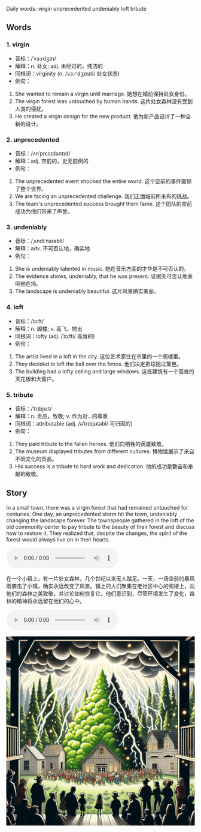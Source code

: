 Daily words: virgin unprecedented undeniably loft tribute

## Words
### 1. virgin
- 音标：/ˈvɜːrdʒɪn/ <span style="cursor: pointer;" onclick="document.getElementById('audio-player-1').play()"><i class="fas fa-volume-up"></i></span>
<audio id="audio-player-1" src="audios/words/virgin.mp3" style="display:none;"></audio>
- 解释：n. 处女; adj. 未经过的，纯洁的
- 同根词：virginity (n. /vɜːrˈdʒɪnɪti/ 处女状态)
- 例句：
1. She wanted to remain a virgin until marriage. 
她想在婚前保持处女身份。 
2. The virgin forest was untouched by human hands. 
这片处女森林没有受到人类的侵扰。 
3. He created a virgin design for the new product. 
他为新产品设计了一种全新的设计。

### 2. unprecedented
- 音标：/ʌnˈprɛsɪdəntɪd/ <span style="cursor: pointer;" onclick="document.getElementById('audio-player-2').play()"><i class="fas fa-volume-up"></i></span>
<audio id="audio-player-2" src="audios/words/unprecedented.mp3" style="display:none;"></audio>
- 解释：adj. 空前的，史无前例的
- 例句：
1. The unprecedented event shocked the entire world. 
这个空前的事件震惊了整个世界。 
2. We are facing an unprecedented challenge. 
我们正面临前所未有的挑战。 
3. The team's unprecedented success brought them fame. 
这个团队的空前成功为他们带来了声誉。

### 3. undeniably
- 音标：/ˌʌndɪˈnaɪəbli/ <span style="cursor: pointer;" onclick="document.getElementById('audio-player-3').play()"><i class="fas fa-volume-up"></i></span>
<audio id="audio-player-3" src="audios/words/undeniably.mp3" style="display:none;"></audio>
- 解释：adv. 不可否认地，确实地
- 例句：
1. She is undeniably talented in music. 
她在音乐方面的才华是不可否认的。 
2. The evidence shows, undeniably, that he was present. 
证据无可否认地表明他在场。 
3. The landscape is undeniably beautiful. 
这片风景确实美丽。

### 4. loft
- 音标：/lɔːft/ <span style="cursor: pointer;" onclick="document.getElementById('audio-player-4').play()"><i class="fas fa-volume-up"></i></span>
<audio id="audio-player-4" src="audios/words/loft.mp3" style="display:none;"></audio>
- 解释：n. 阁楼; v. 高飞，抛出
- 同根词：lofty (adj. /ˈlɔːfti/ 高耸的)
- 例句：
1. The artist lived in a loft in the city. 
这位艺术家住在市里的一个阁楼里。 
2. They decided to loft the ball over the fence. 
他们决定把球抛过篱笆。 
3. The building had a lofty ceiling and large windows. 
这栋建筑有一个高耸的天花板和大窗户。

### 5. tribute
- 音标：/ˈtrɪbjuːt/ <span style="cursor: pointer;" onclick="document.getElementById('audio-player-5').play()"><i class="fas fa-volume-up"></i></span>
<audio id="audio-player-5" src="audios/words/tribute.mp3" style="display:none;"></audio>
- 解释：n. 贡品，致敬; v. 作为对...的尊重
- 同根词：attributable (adj. /əˈtrɪbjʊtəbl/ 可归因的)
- 例句：
1. They paid tribute to the fallen heroes. 
他们向牺牲的英雄致敬。 
2. The museum displayed tributes from different cultures. 
博物馆展示了来自不同文化的贡品。 
3. His success is a tribute to hard work and dedication. 
他的成功是勤奋和奉献的致敬。

## Story
In a small town, there was a virgin forest that had remained untouched for centuries. One day, an unprecedented storm hit the town, undeniably changing the landscape forever. The townspeople gathered in the loft of the old community center to pay tribute to the beauty of their forest and discuss how to restore it. They realized that, despite the changes, the spirit of the forest would always live on in their hearts.

<audio controls>
  <source src="https://files.dwong.top/2024-09-03-english.mp3" type="audio/mpeg">
  你的浏览器不支持音频元素。
</audio>
  

在一个小镇上，有一片处女森林，几个世纪以来无人踏足。一天，一场空前的暴风雨袭击了小镇，确实永远改变了风景。镇上的人们聚集在老社区中心的阁楼上，向他们的森林之美致敬，并讨论如何恢复它。他们意识到，尽管环境发生了变化，森林的精神将永远留在他们的心中。

<audio controls>
  <source src="https://files.dwong.top/2024-09-03-chinese.mp3" type="audio/mpeg">
  你的浏览器不支持音频元素。
</audio>
  

![story](./images/2024-09-03.png)

